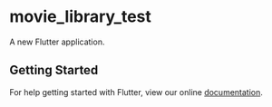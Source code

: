 # movie_library_test

A new Flutter application.

## Getting Started

For help getting started with Flutter, view our online
[documentation](https://flutter.io/).
